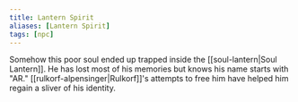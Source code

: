 ```yaml
---
title: Lantern Spirit
aliases: [Lantern Spirit]
tags: [npc]
---
```

Somehow this poor soul ended up trapped inside the [[soul-lantern|Soul Lantern]]. He has lost most of his memories but knows his name starts with "AR." [[rulkorf-alpensinger|Rulkorf]]'s attempts to free him have helped him regain a sliver of his identity.